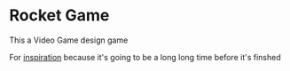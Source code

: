 # Rocket Game

This a Video Game design game

For [inspiration](https://www.youtube.com/watch?v=DtVBCG6ThDk) because it's going to be a long long time before it's finshed 
